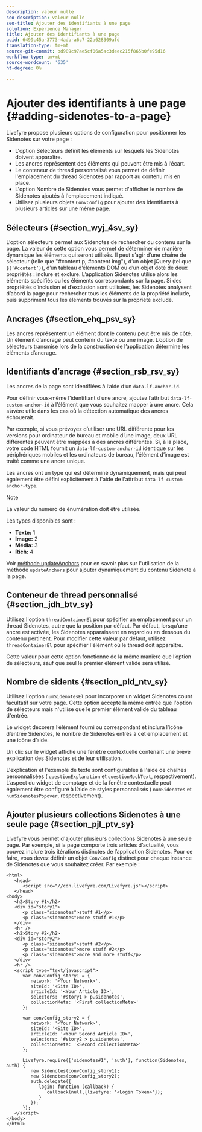 ```yaml
---
description: valeur nulle
seo-description: valeur nulle
seo-title: Ajouter des identifiants à une page
solution: Experience Manager
title: Ajouter des identifiants à une page
uuid: 6499c45a-3773-4adb-a6c7-22a628309afd
translation-type: tm+mt
source-git-commit: bd989c97ae5cf06a5ac3deec215f865b0fe95d16
workflow-type: tm+mt
source-wordcount: '635'
ht-degree: 0%

---
```



# Ajouter des identifiants à une page {#adding-sidenotes-to-a-page}

Livefyre propose plusieurs options de configuration pour positionner les Sidenotes sur votre page :

* L&#39;option Sélecteurs définit les éléments sur lesquels les Sidenotes doivent apparaître.
* Les ancres représentent des éléments qui peuvent être mis à l’écart.
* Le conteneur de thread personnalisé vous permet de définir l&#39;emplacement du thread Sidenotes par rapport au contenu mis en place.
* L&#39;option Nombre de Sidenotes vous permet d&#39;afficher le nombre de Sidenotes ajoutés à l&#39;emplacement indiqué.
* Utilisez plusieurs objets `ConvConfig` pour ajouter des identifiants à plusieurs articles sur une même page.

## Sélecteurs {#section_wyj_4sv_sy}

L’option sélecteurs permet aux Sidenotes de rechercher du contenu sur la page. La valeur de cette option vous permet de déterminer de manière dynamique les éléments qui seront utilisés. Il peut s’agir d’une chaîne de sélecteur (telle que &quot;#content p, #content img&quot;), d’un objet jQuery (tel que `$(‘#content’)`), d’un tableau d’éléments DOM ou d’un objet doté de deux propriétés : inclure et exclure. L’application Sidenotes utilise alors les éléments spécifiés ou les éléments correspondants sur la page. Si des propriétés d’inclusion et d’exclusion sont utilisées, les Sidenotes analysent d’abord la page pour rechercher tous les éléments de la propriété include, puis suppriment tous les éléments trouvés sur la propriété exclude.

## Ancrages {#section_ehq_psv_sy}

Les ancres représentent un élément dont le contenu peut être mis de côté. Un élément d’ancrage peut contenir du texte ou une image. L’option de sélecteurs transmise lors de la construction de l’application détermine les éléments d’ancrage.

## Identifiants d’ancrage {#section_rsb_rsv_sy}

Les ancres de la page sont identifiées à l’aide d’un `data-lf-anchor-id`.

Pour définir vous-même l’identifiant d’une ancre, ajoutez l’attribut `data-lf-custom-anchor-id` à l’élément que vous souhaitez mapper à une ancre. Cela s’avère utile dans les cas où la détection automatique des ancres échouerait.

Par exemple, si vous prévoyez d’utiliser une URL différente pour les versions pour ordinateur de bureau et mobile d’une image, deux URL différentes peuvent être mappées à des ancres différentes. Si, à la place, votre code HTML fournit un `data-lf-custom-anchor-id` identique sur les périphériques mobiles et les ordinateurs de bureau, l’élément d’image est traité comme une ancre unique.

Les ancres ont un type qui est déterminé dynamiquement, mais qui peut également être défini explicitement à l&#39;aide de l&#39;attribut `data-lf-custom-anchor-type`.

>[!NOTE]
>
>La valeur du numéro de énumération doit être utilisée.

Les types disponibles sont :

* **Texte:** 1
* **Image:** 2
* **Média:** 3
* **Rich:** 4

Voir [méthode updateAnchors](/help/implementation/c-app-integrations/c-sidenotes-integration/update-anchors-method.md) pour en savoir plus sur l&#39;utilisation de la méthode `updateAnchors` pour ajouter dynamiquement du contenu Sidenote à la page.

## Conteneur de thread personnalisé {#section_jdh_btv_sy}

Utilisez l&#39;option `threadContainerEl` pour spécifier un emplacement pour un thread Sidenotes, autre que la position par défaut. Par défaut, lorsqu’une ancre est activée, les Sidenotes apparaissent en regard ou en dessous du contenu pertinent. Pour modifier cette valeur par défaut, utilisez `threadContainerEl` pour spécifier l&#39;élément où le thread doit apparaître.

Cette valeur pour cette option fonctionne de la même manière que l’option de sélecteurs, sauf que seul le premier élément valide sera utilisé.

## Nombre de sidents {#section_pld_ntv_sy}

Utilisez l&#39;option `numSidenotesEl` pour incorporer un widget Sidenotes count facultatif sur votre page. Cette option accepte la même entrée que l&#39;option de sélecteurs mais n&#39;utilise que le premier élément valide du tableau d&#39;entrée.

Le widget décorera l’élément fourni ou correspondant et inclura l’icône d’entrée Sidenotes, le nombre de Sidenotes entrés à cet emplacement et une icône d’aide.

Un clic sur le widget affiche une fenêtre contextuelle contenant une brève explication des Sidenotes et de leur utilisation.

L&#39;explication et l&#39;exemple de texte sont configurables à l&#39;aide de chaînes personnalisées ( `questionExplanation` et `questionMockText`, respectivement). L’aspect du widget de comptage et de la fenêtre contextuelle peut également être configuré à l’aide de styles personnalisés ( `numSidenotes` et `numSidenotesPopover`, respectivement).

## Ajouter plusieurs collections Sidenotes à une seule page {#section_pjl_ptv_sy}

Livefyre vous permet d&#39;ajouter plusieurs collections Sidenotes à une seule page. Par exemple, si la page comporte trois articles d’actualité, vous pouvez inclure trois itérations distinctes de l’application Sidenotes. Pour ce faire, vous devez définir un objet `ConvConfig` distinct pour chaque instance de Sidenotes que vous souhaitez créer. Par exemple :

```
<html> 
   <head> 
      <script src="//cdn.livefyre.com/Livefyre.js"></script> 
   </head> 
<body> 
   <h2>Story #1</h2> 
   <div id="story1"> 
      <p class="sidenotes">stuff #1</p> 
      <p class="sidenotes">more stuff #1</p> 
   </div> 
   <hr /> 
   <h2>Story #2</h2> 
   <div id="story2"> 
      <p class="sidenotes">stuff #2</p> 
      <p class="sidenotes">more stuff #2</p> 
      <p class="sidenotes">more and more stuff</p> 
   </div> 
   <hr /> 
   <script type="text/javascript"> 
      var convConfig_story1 = { 
         network: '<Your Network>', 
         siteId: '<Site ID>', 
         articleId: '<Your Article ID>', 
         selectors: '#story1 > p.sidenotes', 
         collectionMeta: '<First collectionMeta>' 
      }; 
  
      var convConfig_story2 = { 
         network: '<Your Network>', 
         siteId: '<Site ID>', 
         articleId: '<Your Second Article ID>', 
         selectors: '#story2 > p.sidenotes', 
         collectionMeta: '<Second collectionMeta>' 
      }; 
  
      Livefyre.require(['sidenotes#1', 'auth'], function(Sidenotes, auth) { 
         new Sidenotes(convConfig_story1); 
         new Sidenotes(convConfig_story2); 
         auth.delegate({ 
            login: function (callback) { 
               callback(null,{livefyre: '<Login Token>'}); 
            } 
         }); 
      }); 
   </script> 
</body> 
</html>
```
